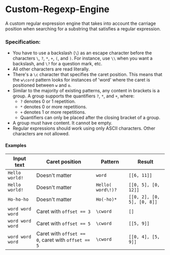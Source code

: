 # Custom-Regexp-Engine
A custom regular expression engine that takes into account the carriage position when searching for a substring that satisfies a regular expression.

### Specification:
- You have to use a backslash (`\`) as an escape character before the characters `\`, `?`, `*`, `+`, `(`, and `)`. For instance, use `\\` when you want a backslash, and `\?` for a question mark, etc.
- All other characters are read literally.
- There's a `\c` character that specifies the caret position. This means that the `w\cord` pattern looks for instances of 'word' where the caret is positioned between `w` and `o`.
- Similar to the majority of existing patterns, any content in brackets is a group. A group supports the quantifiers `?`, `*`, and `+`, where:
  - `?` denotes 0 or 1 repetition.
  - `*` denotes 0 or more repetitions.
  - `+` denotes 1 or more repetitions.
  - Quantifiers can only be placed after the closing bracket of a group.
- A group must have content. It cannot be empty.
- Regular expressions should work using only ASCII characters. Other characters are not allowed.


#### Examples
| Input text | Caret position | Pattern | Result |
|--|--|--|--|
| `Hello world!` | Doesn't matter | `word` | `[[6, 11]]` |
| `Hello world!` | Doesn't matter | `Hello( word\!)?` | `[[0, 5], [0, 12]]` |
| `Ho-ho-ho`| Doesn't matter | `Ho(-ho)*`| `[[0, 2], [0, 5], [0, 8]]` |
| `word word word` | Caret with `offset == 3` | `\cword` | `[]` |
| `word word word` | Caret with `offset == 5` | `\cword` | `[[5, 9]]` |
| `word word word` | Caret with `offset == 0`, caret with `offset == 5` | `\cword` | `[[0, 4], [5, 9]]` |
